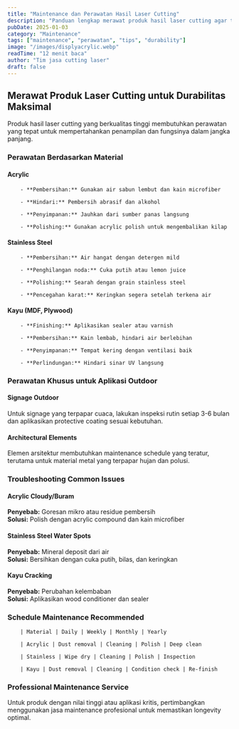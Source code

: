 ```yaml
---
title: "Maintenance dan Perawatan Hasil Laser Cutting"
description: "Panduan lengkap merawat produk hasil laser cutting agar tetap awet dan berkualitas dalam jangka panjang."
pubDate: 2025-01-03
category: "Maintenance"
tags: ["maintenance", "perawatan", "tips", "durability"]
image: "/images/displyacrylic.webp"
readTime: "12 menit baca"
author: "Tim jasa cutting laser"
draft: false
---
```


## Merawat Produk Laser Cutting untuk Durabilitas Maksimal

Produk hasil laser cutting yang berkualitas tinggi membutuhkan perawatan yang tepat untuk mempertahankan penampilan dan fungsinya dalam jangka panjang.

### Perawatan Berdasarkan Material

#### Acrylic

        - **Pembersihan:** Gunakan air sabun lembut dan kain microfiber

        - **Hindari:** Pembersih abrasif dan alkohol

        - **Penyimpanan:** Jauhkan dari sumber panas langsung

        - **Polishing:** Gunakan acrylic polish untuk mengembalikan kilap

#### Stainless Steel

        - **Pembersihan:** Air hangat dengan detergen mild

        - **Penghilangan noda:** Cuka putih atau lemon juice

        - **Polishing:** Searah dengan grain stainless steel

        - **Pencegahan karat:** Keringkan segera setelah terkena air

#### Kayu (MDF, Plywood)

        - **Finishing:** Aplikasikan sealer atau varnish

        - **Pembersihan:** Kain lembab, hindari air berlebihan

        - **Penyimpanan:** Tempat kering dengan ventilasi baik

        - **Perlindungan:** Hindari sinar UV langsung

### Perawatan Khusus untuk Aplikasi Outdoor

#### Signage Outdoor

Untuk signage yang terpapar cuaca, lakukan inspeksi rutin setiap 3-6 bulan dan aplikasikan protective coating sesuai kebutuhan.

#### Architectural Elements

Elemen arsitektur membutuhkan maintenance schedule yang teratur, terutama untuk material metal yang terpapar hujan dan polusi.

### Troubleshooting Common Issues

#### Acrylic Cloudy/Buram

**Penyebab:** Goresan mikro atau residue pembersih<br>
      **Solusi:** Polish dengan acrylic compound dan kain microfiber

#### Stainless Steel Water Spots

**Penyebab:** Mineral deposit dari air<br>
      **Solusi:** Bersihkan dengan cuka putih, bilas, dan keringkan

#### Kayu Cracking

**Penyebab:** Perubahan kelembaban<br>
      **Solusi:** Aplikasikan wood conditioner dan sealer

### Schedule Maintenance Recommended

        | Material | Daily | Weekly | Monthly | Yearly 

        | Acrylic | Dust removal | Cleaning | Polish | Deep clean 

        | Stainless | Wipe dry | Cleaning | Polish | Inspection 

        | Kayu | Dust removal | Cleaning | Condition check | Re-finish 

### Professional Maintenance Service

Untuk produk dengan nilai tinggi atau aplikasi kritis, pertimbangkan menggunakan jasa maintenance profesional untuk memastikan longevity optimal.